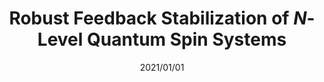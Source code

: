 ---
title: "Robust Feedback Stabilization of $N$-Level Quantum Spin Systems"
collection: publications
type: "journal"
permalink: /publication/journal/Robust_Feedback_Stabilization_of_$N$-Level_Quantum_Spin_Systems
date: 2021/01/01
venue: 'SIAM Journal on Control and Optimization'
paperurl: 'https://arxiv.org/pdf/2007.04211.pdf'
---